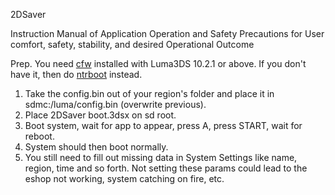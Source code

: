 2DSaver

Instruction Manual of Application Operation and Safety Precautions for User comfort, safety, stability, and desired Operational Outcome

Prep. You need [cfw](https://3ds.hacks.guide) installed with Luma3DS 10.2.1 or above. If you don't have it, then do [ntrboot](https://3ds.hacks.guide/ntrboot) instead.

1. Take the config.bin out of your region's folder and place it in sdmc:/luma/config.bin (overwrite previous).
2. Place 2DSaver boot.3dsx on sd root.
3. Boot system, wait for app to appear, press A, press START, wait for reboot.
4. System should then boot normally.
5. You still need to fill out missing data in System Settings like name, region, time and so forth. 
   Not setting these params could lead to the eshop not working, system catching on fire, etc.
